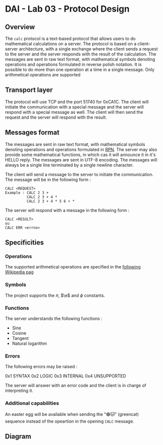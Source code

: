 # DAI - Lab 03 - Protocol Design

## Overview

The `calc` protocol is a text-based protocol that allows users to do mathematical calculations on a server. The protocol
is based on a client-server architecture, with a single exchange where the client sends a request to the server and the
server responds with the result of the calculation. The messages are sent in raw text format, with mathematical symbols
denoting operations and operations formulated in reverse polish notation. It is possible to do more than one operation
at a time in a single message. Only arithmetical operations are supported

## Transport layer

The protocol will use TCP and the port 51740 for 0xCA1C. The client will initiate the communication with a special
message and the server will
respond with a special message as well. The client will then send the request and the server will respond with the
result.

## Messages format

The messages are sent in raw text format, with mathematical symbols denoting operations and operations formulated in [
RPN](https://en.wikipedia.org/wiki/Reverse_Polish_notation). The server may also provide some mathematical functions, in
which cas it will announce it in it's HELLO reply.
The messages are sent in UTF-8 encoding.
The messages will always be a single line terminated by a single newline character.

The client will send a message to the server to initiate the communication. The message will be in the following form :

```
CALC <REQUEST> 
Example : CALC 2 3 +
          CALC 2 3 + 4 *
          CALC 2 3 + 4 * 5 6 + *
```

The server will respond with a message in the following form :

```
CALC <RESULT>
ou
CALC ERR <errno>
```

## Specificities

### Operations

The supported arithmetical operations are specified in the [following Wikipedia
pag](https://en.wikipedia.org/wiki/Glossary_of_mathematical_symbols#Arithmetic_operators)

### Symbols

The project supports the $\pi$, $\e$ and $\phi$ constants.

### Functions

The server understands the following functions :

- Sine
- Cosine
- Tangent
- Natural logarithm

### Errors

The following errors may be raised :

0x1 SYNTAX
0x2 LOGIC
0x3 INTERNAL
0x4 UNSUPPORTED

The server will answer with an error code and the client is in charge of interpreting it.

### Additional capabilities

An easter egg will be available when sending the "🟢🐱" (greencat) sequence instead of the opeartion in the opening `CALC`
message.

## Diagram

